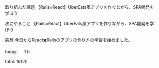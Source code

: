 取り組んだ課題
【Rails×React】UberEats風アプリを作りながら、SPA開発を学ぼう

次にやること
【Rails×React】UberEats風アプリを作りながら、SPA開発を学ぼう

感想
今日からReact✖️Railsのアプリの作り方の学習を始めました。

today: 　 1 h

total: 1612h